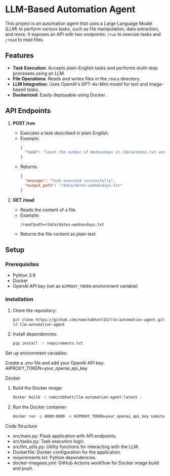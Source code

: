 # LLM-Based Automation Agent

This project is an automation agent that uses a Large Language Model (LLM) to perform various tasks, such as file manipulation, data extraction, and more. It exposes an API with two endpoints: `/run` to execute tasks and `/read` to read files.

## Features
- **Task Execution**: Accepts plain-English tasks and performs multi-step processes using an LLM.
- **File Operations**: Reads and writes files in the `/data` directory.
- **LLM Integration**: Uses OpenAI's GPT-4o-Mini model for text and image-based tasks.
- **Dockerized**: Easily deployable using Docker.

## API Endpoints
1. **POST /run**
   - Executes a task described in plain English.
   - Example:
     ```json
     {
       "task": "Count the number of Wednesdays in /data/dates.txt and write the result to /data/dates-wednesdays.txt"
     }
     ```
   - Returns:
     ```json
     {
       "message": "Task executed successfully",
       "output_path": "/data/dates-wednesdays.txt"
     }
     ```

2. **GET /read**
   - Reads the content of a file.
   - Example:
     ```
     /read?path=/data/dates-wednesdays.txt
     ```
   - Returns the file content as plain text.

## Setup

### Prerequisites
- Python 3.9
- Docker
- OpenAI API key (set as `AIPROXY_TOKEN` environment variable)

### Installation
1. Clone the repository:
   ```bash
   git clone https://github.com/namitabhatt22/llm-automation-agent.git
   cd llm-automation-agent

2. Install dependencies:
   ```bash
   pip install -r requirements.txt

Set up environment variables:

Create a .env file and add your OpenAI API key: AIPROXY_TOKEN=your_openai_api_key


Docker
1. Build the Docker image:
    ```bash
    docker build -t namitabhatt/llm-automation-agent:latest .

2. Run the Docker container:
    ```bash  
    docker run -p 8000:8000 -e AIPROXY_TOKEN=your_openai_api_key namitabhatt/llm-automation-agent


Code Structure
- src/main.py: Flask application with API endpoints.
- src/tasks.py: Task execution logic.
- src/llm_utils.py: Utility functions for interacting with the LLM.
- Dockerfile: Docker configuration for the application.
- requirements.txt: Python dependencies.
- docker-imageee.yml: GitHub Actions workflow for Docker image build and push.
